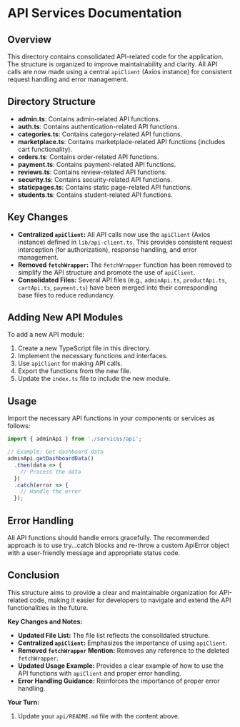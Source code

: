 # API Services Documentation

## Overview

This directory contains consolidated API-related code for the application. The structure is organized to improve maintainability and clarity.  All API calls are now made using a central `apiClient` (Axios instance) for consistent request handling and error management.

## Directory Structure

- **admin.ts**: Contains admin-related API functions.
- **auth.ts**: Contains authentication-related API functions.
- **categories.ts**: Contains category-related API functions.
- **marketplace.ts**: Contains marketplace-related API functions (includes cart functionality).
- **orders.ts**: Contains order-related API functions.
- **payment.ts**: Contains payment-related API functions.
- **reviews.ts**: Contains review-related API functions.
- **security.ts**: Contains security-related API functions.
- **staticpages.ts**: Contains static page-related API functions.
- **students.ts**: Contains student-related API functions.

## Key Changes

*   **Centralized `apiClient`:** All API calls now use the `apiClient` (Axios instance) defined in `lib/api-client.ts`. This provides consistent request interception (for authorization), response handling, and error management.
*   **Removed `fetchWrapper`:** The `fetchWrapper` function has been removed to simplify the API structure and promote the use of `apiClient`.
*   **Consolidated Files:** Several API files (e.g., `adminApi.ts`, `productApi.ts`, `cartApi.ts`, `payment.ts`) have been merged into their corresponding base files to reduce redundancy.

## Adding New API Modules

To add a new API module:

1.  Create a new TypeScript file in this directory.
2.  Implement the necessary functions and interfaces.
3.  Use `apiClient` for making API calls.
4.  Export the functions from the new file.
5.  Update the `index.ts` file to include the new module.

## Usage

Import the necessary API functions in your components or services as follows:

```typescript
import { adminApi } from './services/api';

// Example: Get dashboard data
adminApi.getDashboardData()
  .then(data => {
    // Process the data
  })
  .catch(error => {
    // Handle the error
  });
```
 ## Error Handling
All API functions should handle errors gracefully. The recommended approach is to use try...catch blocks and re-throw a custom ApiError object with a user-friendly message and appropriate status code.

## Conclusion
This structure aims to provide a clear and maintainable organization for API-related code, making it easier for developers to navigate and extend the API functionalities in the future.

**Key Changes and Notes:**

*   **Updated File List:** The file list reflects the consolidated structure.
*   **Centralized `apiClient`:** Emphasizes the importance of using `apiClient`.
*   **Removed `fetchWrapper` Mention:** Removes any reference to the deleted `fetchWrapper`.
*   **Updated Usage Example:** Provides a clear example of how to use the API functions with `apiClient` and proper error handling.
*   **Error Handling Guidance:** Reinforces the importance of proper error handling.

**Your Turn:**

1.  Update your `api/README.md` file with the content above.